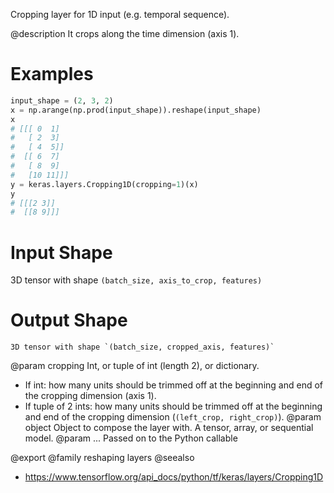 Cropping layer for 1D input (e.g. temporal sequence).

@description
It crops along the time dimension (axis 1).

# Examples
```python
input_shape = (2, 3, 2)
x = np.arange(np.prod(input_shape)).reshape(input_shape)
x
# [[[ 0  1]
#   [ 2  3]
#   [ 4  5]]
#  [[ 6  7]
#   [ 8  9]
#   [10 11]]]
y = keras.layers.Cropping1D(cropping=1)(x)
y
# [[[2 3]]
#  [[8 9]]]
```

# Input Shape
3D tensor with shape `(batch_size, axis_to_crop, features)`

# Output Shape
    3D tensor with shape `(batch_size, cropped_axis, features)`

@param cropping Int, or tuple of int (length 2), or dictionary.
- If int: how many units should be trimmed off at the beginning and
  end of the cropping dimension (axis 1).
- If tuple of 2 ints: how many units should be trimmed off at the
  beginning and end of the cropping dimension
  (`(left_crop, right_crop)`).
@param object Object to compose the layer with. A tensor, array, or sequential model.
@param ... Passed on to the Python callable

@export
@family reshaping layers
@seealso
+ <https://www.tensorflow.org/api_docs/python/tf/keras/layers/Cropping1D>
